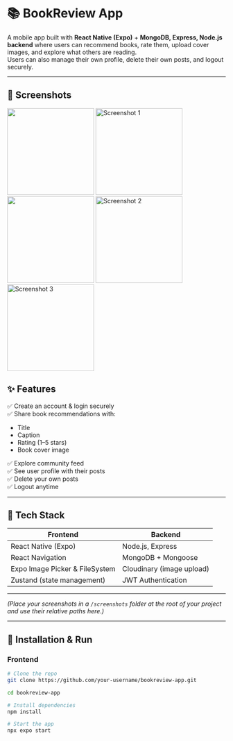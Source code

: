 # 📚 BookReview App

A mobile app built with **React Native (Expo)** + **MongoDB, Express, Node.js backend** where users can recommend books, rate them, upload cover images, and explore what others are reading.  
Users can also manage their own profile, delete their own posts, and logout securely.  

---
## 📱 Screenshots

<img src="https://github.com/user-attachments/assets/909cfd46-1723-4ac5-ab1b-379992dceae5" width="200"/>
<img src="https://github.com/user-attachments/assets/4c0753fc-02d4-431a-8bad-9261cc8d1639" width="200" alt="Screenshot 1" />
<img src="https://github.com/user-attachments/assets/5f576a3c-c842-4e82-9fad-d35453282ba2" width="200"/>

<img src="https://github.com/user-attachments/assets/1c3380a3-6ddd-4eb7-8121-2a10d761ed0f" width="200" alt="Screenshot 2" />
<img src="https://github.com/user-attachments/assets/bc71fa2a-6487-4e5e-b2fd-1aacf0496c34" width="200" alt="Screenshot 3" />


## ✨ Features
✅ Create an account & login securely  
✅ Share book recommendations with:
- Title
- Caption
- Rating (1–5 stars)
- Book cover image  

✅ Explore community feed  
✅ See user profile with their posts  
✅ Delete your own posts  
✅ Logout anytime

---

## 🚀 Tech Stack

| **Frontend** | **Backend** |
|---------------|-------------|
| React Native (Expo) | Node.js, Express |
| React Navigation | MongoDB + Mongoose |
| Expo Image Picker & FileSystem | Cloudinary (image upload) |
| Zustand (state management) | JWT Authentication |

---


*(Place your screenshots in a `/screenshots` folder at the root of your project and use their relative paths here.)*

---

## 🧪 Installation & Run

### Frontend
```bash
# Clone the repo
git clone https://github.com/your-username/bookreview-app.git

cd bookreview-app

# Install dependencies
npm install

# Start the app
npx expo start
